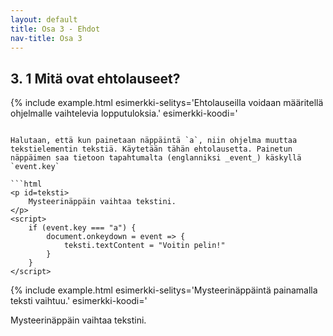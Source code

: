 ```yaml
---
layout: default
title: Osa 3 - Ehdot
nav-title: Osa 3
---
```


## 3. 1 Mitä ovat ehtolauseet?

{% include example.html
esimerkki-selitys='Ehtolauseilla voidaan määritellä ohjelmalle vaihtelevia lopputuloksia.'
esimerkki-koodi='<script>
    let almanPähkinät = prompt("Kuinka monta pähkinää Almalla on?")
    let brunonPähkinät = 0

    if (almanPähkinät > 5) {
        brunonPähkinät = almanPähkinät/2
        almanPähkinät = almanPähkinät/2
    }

    alert("Almalla on " + almanPähkinät + " pähkinää. Brunolla on " + brunonPähkinät + " pähkinää.")

${closeScript}'
%}


Jos Almalla on enemmän kuin 5 pähkinää, niin hän voi jakaa ne ystävänsä Brunon kanssa. Jakaako Alma pähkinät Brunon kanssa, jos hänellä on 10 pähkinää? Entäs jos hänellä on 2 pähkinää?

**Ehdon** "Jos Almalla on enemmän kuin 5 pähkinää, niin hän jakaa pähkinät" perusteella ensimmäisessa tapauksessa Alma jakaa pähkinät Brunon kanssa. Kahden pähkinän tapauksessa näin kuitenkaan ei ole.

Almalla oli ehto, jonka perusteella hän toimi tietyllä tavalla. Seuraavaksi tutustumme, miten voimme antaa tietokoneella samanlaisia ehtoja.

## 3.2 Jos-niin ehto

_Jos_ Almalla on ennemmän kuin 5 pähkinää _niin_ Alma jakaa pähkinät Brunon kanssa.

Ehtolause on muotoa `if (ehto)`. Kun ehto toteutuu, suoritetaan koodi `{ }` lohkon sisältä. Edellisen kohdan esimerkki voitaisiin siis kirjoittaa muodossa

```javascript
    if(almanPähkinät > 5){
        brunonPähkinät = almanPähkinät/2
        almanPähkinät = almanPähkinät/2
    }
```

{% include example.html
esimerkki-selitys='Tässä esimerkissä Almalla on aluksi 10 pähkinää.'
esimerkki-koodi='<script>
    let almanPähkinät = 10
    let brunonPähkinät = 0

    if (almanPähkinät > 5) {
        brunonPähkinät = almanPähkinät/2
        almanPähkinät = almanPähkinät/2
    }

    alert("Almalla on " + almanPähkinät + " pähkinää. Brunolla on " + brunonPähkinät + " pähkinää.")
${closeScript}'
%}

{% include task.html
tehtava-ohje='Almalle ei ole annettu lainkaan pähkinöitä! Korjaa koodia niin, että Almalla on 2 pähkinää. Saako Bruno yhtään pähkinää?'
tehtava-koodi='<script>
    let almanPähkinät = 
    let brunonPähkinät = 0
    if (almanPähkinät > 5) {
        brunonPähkinät = almanPähkinät/2
        almanPähkinät = almanPähkinät/2
    }
    alert("Almalla on " + almanPähkinät + " pähkinää. Brunolla on " + brunonPähkinät + " pähkinää.")
${closeScript}'
%}

Ehtolauseesta on erityisesti hyötyä silloin kun muuttujien arvo voi vaihtua.

{% include example.html
esimerkki-selitys='Miksi syötteellä 3 Bruno ei saa pähkinöitä, mutta syötteellä 7 hän saa.'
esimerkki-koodi='<script>
    let pähkinät = prompt("Kuinka monta pähkinää?")
    let brunonPähkinät = 0
    alert("Pähkinöitä on " + pähkinät + " kappaletta.")
    if (pähkinät > 5) {
        brunonPähkinät = pähkinät/2
        pähkinät = pähkinät/2
    }
    alert("Bruno saa " + brunonPähkinät + " pähkinää ja pähkinöitä jää jäljelle " + pähkinät)
${closeScript}'
%}

### Vertailu

Matematiikasta tuttuja vertailuoperaattoreita ovat _pienempi kuin_ <code>&lt;</code>, _suurempi kuin_ <code>&gt;</code> ja _yhtäsuuri kuin_ <code>&equals;</code>. Ohjelmoinnissa käytettään lähes samoja operaattoreita! Vertailua käytetään erityisesti silloin, kun ehtolausetta käytetään. Vertailun tulos määrittää sen, tapahtuuko ehto.
    
Numeroiden kokoa voidaan vertailla _pienempi kuin_ ja _suurempi kuin_ -merkeillä tavallisesti.

{% include example.html
esimerkki-selitys='Numeroita vertaillaan kuten matematiikassa.'
esimerkki-koodi='<script>
        if (6 > 3) {
            alert("Kuusi on suurempaa kuin kolme.")
        }
        if (2 < 7) {
            alert("Kaksi on pienempää kuin seitsemän.")
        }
        if (5 < 3) {
            alert("Viisi on pienempää kuin kolme.")
        }
    ${closeScript}'
%}

Yhtäsuuruuden vertailu onnistuu Javascriptissä käyttämällä kolmoisyhtäsuuruutta <code>===</code>. Kolmoisyhtäsuuruus käy merkkijonojen ja numeroiden vertailuun.

{% include example.html
esimerkki-selitys='Yhtäsuuruutta vertaillaa kolmoisyhtäsuuruudella.'
esimerkki-koodi='<script>
        if ("ankka" === "ankka") {
            alert("ankka on sama asia kuin ankka.")
        }
        if ("Ankka" === "ankka") {
            alert("Ankka on sama asia kuin ankka")
        }
        if (5 === 5) {
            alert("5 = 5")
        }
        if (5 === 2) {
            alert("5 = 2")
        }
    ${closeScript}'
%}

{% include note.html 
otsikko='"ankka" === "Ankka"'
teksti='Huomasithan, että edellisessä esimerkissä isolla kirjoitettu Ankka ei ollut sama asia kuin pienellä kirjoitettu ankka. Tässä tuleekin olla erityisen tarkkana. JavaScript on <b>case sensitive</b> eli sen mielestä isolla ja pienellä kirjoitetut sanat ovat erilaisia.'
%}

{% include task.html
tehtava-ohje='Täydennä jos-ehtoja niin, että nimi tulostuu oikein.'
tehtava-koodi='<script>
        ekaNimi = "Bella"
        tokaNimi = "Anton"
        if(){
            alert("Hei Bella!")
        }
        if(){
            alert("Hei Anton!")
        }
    ${closeScript}'
%}

{% include task.html
tehtava-ohje='Täydennä jos-ehtoa niin, että jos muuttujan brunonPähkinät on pienempää kuin 2, niin Bruno saa lisää pähkinöitä.'
tehtava-koodi='<script>
        brunonPähkinät = Number(prompt("Kuinka monta pähkinää Brunolla on?"))
        if(){
            pähkinät = Number(prompt("Kuinka monta pähkinää Brunolle annetaan?"))
            brunonPähkinät += pähkinät
        }
        alert("Brunolla on " + brunonPähkinät + " pähkinää.")
    ${closeScript}'
%}

## 3.2 Jos muuten

{% include example.html
esimerkki-selitys='Bruno saa lohdutuspalkintona pähkinöitä, jos Almalla on liian vähän pähkinöitä.'
esimerkki-koodi='<script>
    let almanPähkinät = prompt("Kuinka monta pähkinää Almalla on?")
    let brunonPähkinät = 0

    if (almanPähkinät > 5) {
        brunonPähkinät = almanPähkinät/2
        almanPähkinät = almanPähkinät/2
    } else {
        brunonPähkinät = 2
    }

    alert("Almalla on " + almanPähkinät + " pähkinää. Brunolla on " + brunonPähkinät + " pähkinää.")

${closeScript}'
%}

_Jos_ Almalla on ennemmän kuin 5 pähkinää _niin_ Alma jakaa pähkinät Brunon kanssa. _Muuten_ Bruno saa 2 pähkinää.

Edellisessä esimerkissä jos Almalla on 5 pähkinää, niin hän jakaa pähkinät Brunon kanssa. Mitä jos Almalla on alle 5 pähkinää? Tällöin Bruno ei saa yhtään pähkinää. Tälläinen tilanne on Brunon mielestä epäreilu ja hän joutuu katselemaan vierestä, kun Alma syö pähkinöitä. Voimme kuitenkin määritellä, että Bruno saa lohdutuspalkinnoksi 3 pähkinää.

```javascript
    if(almanPähkinät > 5){
        brunonPähkinät = almanPähkinät/2
        almanPähkinät = almanPähkinät/2
    } else {
        brunonPähkinät = 2
    }
```

Jos _jos_-ehto ei toteudu niin suoritetaan _else_-lohko.

{%include example.html
esimerkki-selitys='Tässä esimerkissä Almalla on aluksi 2 pähkinää. Kuinka monta pähkinää Brunolla on?'
esimerkki-koodi='<script>
        almanPähkinät = 2
        brunonPähkinät = 0
        if (almanPähkinät > 5) {
            brunonPähkinät = almanPähkinät/2
            almanPähkinät = almanPähkinät/2
        } else {
            brunonPähkinät = 2
        }
        alert("Almalla on " + almanPähkinät + " pähkinää. Brunolla on " + brunonPähkinät + " pähkinää.")
        
    ${closeScript}'
%}

{% include example.html
esimerkki-selitys='Esimerkissä on kuuntelija, joka odottaa, milloin tekstiä klikataan. Kun tekstiä on klikattu, tarkastamme ehtolauseella, mitä tekstissä lukee. <b>Jos</b> tekstissä lukee "Klikkaa minua.", <b>niin</b> teksti vaihtuu tekstiksi "Moikka moi!". <b>Muutoin</b> teksti vaihtuu tekstiksi "Klikkaa minua.".'
esimerkki-koodi='<p id = teksti>
    Klikkaa minua
<script>
    teksti.onclick = () => {
        if(teksti.textContent === "Klikkaa minua."){
	        teksti.textContent = "Moikka moi!"
        } else {
	        teksti.textContent = "Klikkaa minua."
        }
    }
${closeScript}'
%}

{% include task.html 
tehtava-ohje='Tee ohjelma, joka kysyy käyttäjältä luvun. Jos luku on 42, niin tulosta <code>alert()</code>-komennolla "Löysit onnen lukuni!", Jos käyttäjä syöttää minkä tahansa muun luvun ohjelma tulostaa "Et osunut tällä kertaa oikeaan."'
tehtava-koodi='<script>
    
    ${closeScript}'
%}

## 3.3 Useamman ehdon käyttäminen

{% include example.html
esimerkki-selitys='Useamman ehtolauseen käyttäminen lisää ohjelman mahdollisten lopputulosten määrää.'
esimerkki-koodi='<script>
    let almanPähkinät = prompt("Kuinka monta pähkinää Almalla on?")
    let brunonPähkinät = 0

     if(almanPähkinät == 5){
        brunonPähkinät = almanPähkinät/2
        almanPähkinät = almanPähkinät/2
    } else if (almanPähkinät > 10){
        almanPähkinät = almanPähkinät - 5;
        brunonPähkinät = 5;
    } else {
        brunonPähkinät = brunonPähkinät + 2;
    }

    alert("Almalla on " + almanPähkinät + " pähkinää. Brunolla on " + brunonPähkinät + " pähkinää.")

${closeScript}'
%}

_Jos_ Almalla on tasan 5 pähkinää _niin_ Alma jakaa pähkinät Brunon kanssa. Muuten _jos_ Almalla on yli 10 pähkinää hän antaa Brunolle 5 pähkinää ja pitää loput ise. _Muuten_ Bruno saa 2 pähkinää.

Jos-ehtoja voidaan ketjuttaa. Tässä ideana on se, että kun ensimmäinen if-ehto täyttyy, niin silloin se **lohko** koodia toteutetaan. Jos mikään if-ehdoista ei täyty, niin silloin siirrytään else-lohkon koodiin. Huomaa, että vain yksi if-ehdoista toteutetaa

```javascript
    if(almanPähkinät == 5){
        brunonPähkinät = almanPähkinät/2
        almanPähkinät = almanPähkinät/2
    } else if (almanPähkinät > 10){
        almanPähkinät = almanPähkinät - 5;
        brunonPähkinät = brunonPähkinät + 5;
    } else {
        brunonPähkinät = brunonPähkinät + 2;
    }
```

{% include example.html
esimerkki-selitys='Tässä esimerkissä Almalla on aluksi 10 pähkinää.'
esimerkki-koodi='<script>
        almanPähkinät = 7
        brunonPähkinät = 0

        if (almanPähkinät == 5){
            brunonPähkinät = almanPähkinät/2
            almanPähkinät = almanPähkinät/2
        } else if (almanPähkinät > 10){
            almanPähkinät = almanPähkinät - 5
            brunonPähkinät = brunonPähkinät + 5
        } else {
            brunonPähkinät = brunonPähkinät + 2
        }
        alert("Bruno saa " + brunonPähkinät + " pähkinää ja Alma saa " + almanPähkinät)
    ${closeScript}'
%}

## Mitä eroa seuraavilla if-lauseilla on?

{% include example.html
esimerkki-koodi='<p id = teksti></p>
<script>
    muuttuja = ""

    if(muuttuja === ""){
        teksti.textContent = "Heipä hei!"
        muuttuja = "Heipä hei!"
    }
    if(muuttuja === "Heipä hei!"){
        teksti.textContent = "Ankka"
    }
${closeScript}'
%}

{%include example.html
esimerkki-koodi='<p id = teksti></p>
<script>
    muuttuja = ""

    if(muuttuja === ""){
        teksti.textContent = "Heipä hei!"
        muuttuja = "Heipä hei!"
    } else if (muuttuja === "Heipä hei!") {
        teksti.textContent = "Ankka"
    }
${closeScript}'
%}

## Näppäimistön kuuntelija tietylle näppäimelle

Edellisessa osassa tutustuimme, miten voidaan tarkkailla, milloin _mitä tahansa_ näppäintä painetaan. Ehtolauseiden avulla, voimme määrittää tapahtuman tietylle näppäimelle. Aloitetaan sillä, mitä toisessa osassa opittiin eli luodaan näppäimistön kuuntelija ja tekstilementti, jota näppäimen painallus muuttaa

```html
<p id=teksti>
    Mysteerinäppäin vaihtaa tekstini.
</p>
<script>
    document.onkeydown = event => {
        teksti.textContent = "Voitin pelin!"
    }
</script>
```

Halutaan, että kun painetaan näppäintä `a`, niin ohjelma muuttaa tekstielementin tekstiä. Käytetään tähän ehtolausetta. Painetun näppäimen saa tietoon tapahtumalta (englanniksi _event_) käskyllä `event.key`

```html
<p id=teksti>
    Mysteerinäppäin vaihtaa tekstini.
</p>
<script>
    if (event.key === "a") {
        document.onkeydown = event => {
            teksti.textContent = "Voitin pelin!"
        }
    }
</script>
```

{% include example.html
esimerkki-selitys='Mysteerinäppäintä painamalla teksti vaihtuu.'
esimerkki-koodi='<p id=teksti>
    Mysteerinäppäin vaihtaa tekstini.
</p>
<script>
    document.onkeydown = event => {
        if (event.key === "a") {
            teksti.textContent = "Voitin pelin!"
        }
    }
${closeScript}'
%}

Nuolinäppäimet nimet ovat selaimessa _ArrowUp_, _ArrowDown_, _ArrowLeft_ ja _ArrowRight_. Kun vertaillaan painettua näppäintä näihin nimiin, niin tiedetään, mitä nuolipainiketta painettiin.

{% include example.html
esimerkki-selitys='Näppäimistön kuuntelijat reagoivat näppäinten painalluksiin.'
esimerkki-koodi='<p id = teksti>
<script>
    
    document.onkeydown = event => {
        if (event.key == "ArrowUp") {
            teksti.textContent = "Ylös."
        }
        if (event.key == "ArrowDown") {
            teksti.textContent = "Alas."
        }
        if (event.key == "ArrowLeft") {
            teksti.textContent = "Vasemmalle."
        }
        if (event.key == "ArrowRight") {
            teksti.textContent = "Oikealle."
        }
    }
${closeScript}'
%}

## Kysymyksiä

<div id="ehtokysymykset"></div>

<script>createQuestionnaire({
	id: "ehtokysymykset",
	questions: [
		{
			text: "Koodissa lukee: if (pähkinöitä < 5) { if (pähkinöitä > 2) { alert(\"Pähkinöitä on vähän!\") } else { alert(\"Pähkinöitä on liian vähän!\") } } else { alert(\"Pähkinöitä on liikaa!\") }. Pähkinöitä on 3. Mikä viesti näytetään?",
			alternatives: [
				{ text: "Pähkinöitä on vähän!", correct: true },
				{ text: "Pähkinöitä on liian vähän!" },
				{ text: "Pähkinöitä on liikaa!" },
			]
		},
		{
			text: "Koodissa lukee: if (pähkinöitä > 5) { if (pähkinöitä < 3) { alert(\"Vähän!\") } } else { alert(\"Paljon!\") }. Mikä seuraavista pähkinöiden määristä ei tulosta mitään?",
			alternatives: [
				{ text: "2" },
				{ text: "4" },
				{ text: "6", correct: true },
			]
		}
	]
})</script>
